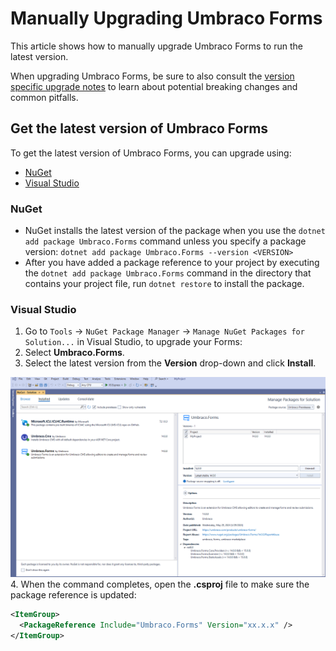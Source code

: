 # Manually Upgrading Umbraco Forms

This article shows how to manually upgrade Umbraco Forms to run the latest version.

When upgrading Umbraco Forms, be sure to also consult the [version specific upgrade notes](version-specific.md) to learn about potential breaking changes and common pitfalls.

## Get the latest version of Umbraco Forms

To get the latest version of Umbraco Forms, you can upgrade using:

* [NuGet](manualupgrade.md#nuget)
* [Visual Studio](manualupgrade.md#visual-studio)

### NuGet

* NuGet installs the latest version of the package when you use the `dotnet add package Umbraco.Forms` command unless you specify a package version: `dotnet add package Umbraco.Forms --version <VERSION>`
* After you have added a package reference to your project by executing the `dotnet add package Umbraco.Forms` command in the directory that contains your project file, run `dotnet restore` to install the package.

### Visual Studio

1. Go to `Tools` -> `NuGet Package Manager` -> `Manage NuGet Packages for Solution...` in Visual Studio, to upgrade your Forms:
2. Select **Umbraco.Forms**.
3. Select the latest version from the **Version** drop-down and click **Install**.

  ![NuGet Package Manager](../installation/images/Manage_packages_v14.png)
4. When the command completes, open the **.csproj** file to make sure the package reference is updated:

```xml
<ItemGroup>
  <PackageReference Include="Umbraco.Forms" Version="xx.x.x" />
</ItemGroup>
```
